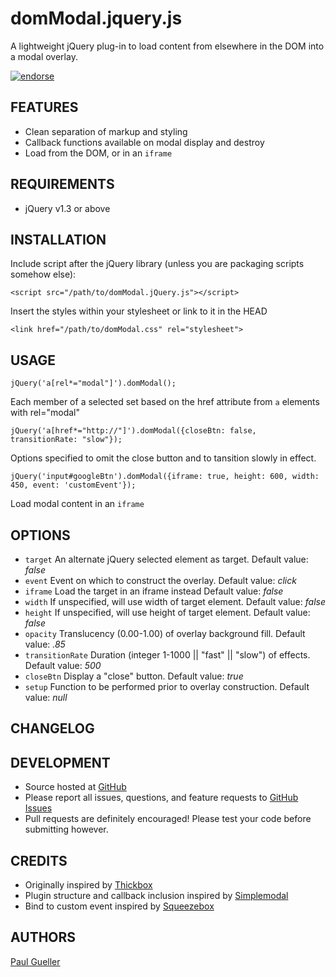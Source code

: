 domModal.jquery.js
==================

A lightweight jQuery plug-in to load content from elsewhere in the DOM into a modal overlay.

[![endorse](http://api.coderwall.com/oomlaut/endorsecount.png)](http://coderwall.com/oomlaut)

FEATURES
--------

* Clean separation of markup and styling
* Callback functions available on modal display and destroy
* Load from the DOM, or in an `iframe`

REQUIREMENTS
------------

* jQuery v1.3 or above

INSTALLATION
------------

Include script after the jQuery library (unless you are packaging scripts somehow else):

	<script src="/path/to/domModal.jQuery.js"></script>

Insert the styles within your stylesheet or link to it in the HEAD

	<link href="/path/to/domModal.css" rel="stylesheet">

USAGE
-----

	jQuery('a[rel*="modal"]').domModal();

Each member of a selected set based on the href attribute from `a` elements with rel="modal"
	
	jQuery('a[href*="http://"]').domModal({closeBtn: false, transitionRate: "slow"});

Options specified to omit the close button and to tansition slowly in effect.

	jQuery('input#googleBtn').domModal({iframe: true, height: 600, width: 450, event: 'customEvent'});

Load modal content in an `iframe`


OPTIONS
-------

* `target` An alternate jQuery selected element as target. Default value: _false_
* `event` Event on which to construct the overlay. Default value: _click_
* `iframe` Load the target in an iframe instead Default value: _false_
* `width` If unspecified, will use width of target element.  Default value: _false_
* `height` If unspecified, will use height of target element. Default value: _false_
* `opacity` Translucency (0.00-1.00) of overlay background fill. Default value: _.85_
* `transitionRate` Duration (integer 1-1000 || "fast" || "slow") of effects. Default value: _500_
* `closeBtn` Display a "close" button. Default value: _true_
* `setup` Function to be performed prior to overlay construction. Default value: _null_


CHANGELOG
---------


DEVELOPMENT
-----------
* Source hosted at [GitHub][gh]
* Please report all issues, questions, and feature requests to [GitHub Issues][ghi]
* Pull requests are definitely encouraged! Please test your code before submitting however.

 

CREDITS
-------
* Originally inspired by [Thickbox][tb]
* Plugin structure and callback inclusion inspired by [Simplemodal][sm]
* Bind to custom event inspired by [Squeezebox][sb]
	


AUTHORS
-------
[Paul Gueller][pg]

[gh]: https://github.com/oomlaut/domModal.jquery.js
[ghi]: https://github.com/oomlaut/domModal.jquery.js/issues
[tb]: http://jquery.com/demo/thickbox/
[sm]: http://www.ericmmartin.com/projects/simplemodal/
[sb]: http://digitarald.de/project/squeezebox/
[pg]: http://paulgueller.com
